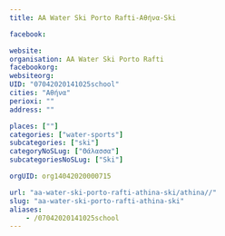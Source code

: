 ```yaml
---
title: AA Water Ski Porto Rafti-Αθήνα-Ski

facebook:

website:
organisation: AA Water Ski Porto Rafti
facebookorg:
websiteorg:
UID: "07042020141025school"
cities: "Αθήνα"
perioxi: ""
address: ""

places: [""]
categories: ["water-sports"]
subcategories: ["ski"]
categoryNoSLug: ["Θάλασσα"]
subcategoriesNoSLug: ["Ski"]

orgUID: org14042020000715

url: "aa-water-ski-porto-rafti-athina-ski/athina//"
slug: "aa-water-ski-porto-rafti-athina-ski"
aliases:
    - /07042020141025school
---
```





